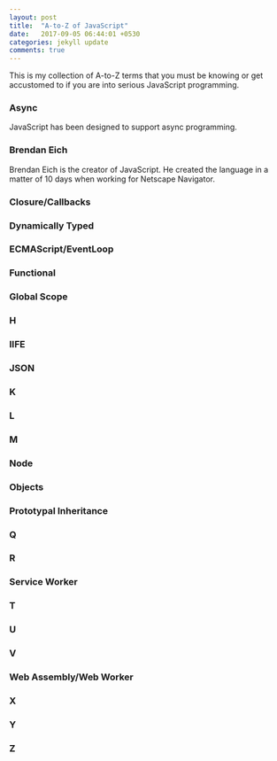 ```yaml
---
layout: post
title:  "A-to-Z of JavaScript"
date:   2017-09-05 06:44:01 +0530
categories: jekyll update
comments: true
---
```


This is my collection of A-to-Z terms that you must be knowing or get accustomed to if you are into serious JavaScript programming.

### **A**sync
JavaScript has been designed to support async programming.

### **B**rendan Eich
Brendan Eich is the creator of JavaScript. He created the language in a matter of 10 days when working for Netscape Navigator.

### **C**losure/**C**allbacks

### **D**ynamically Typed

### **E**CMAScript/**E**ventLoop

### **F**unctional

### **G**lobal Scope

### **H**

### **I**IFE

### **J**SON

### **K**

### **L**

### **M**

### **N**ode

### **O**bjects

### **P**rototypal Inheritance

### **Q**

### **R**

### **S**ervice Worker

### **T**

### **U**

### **V**

### **W**eb Assembly/**W**eb Worker

### **X**

### **Y**

### **Z**
